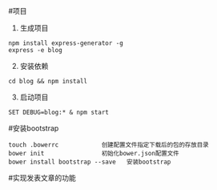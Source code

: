 #项目
1. 生成项目
```
npm install express-generator -g
express -e blog
```
2. 安装依赖 
```
cd blog && npm install
```
3. 启动项目
```
SET DEBUG=blog:* & npm start
```


#安装bootstrap
```
touch .bowerrc            创建配置文件指定下载后的包的存放目录
bower init                初始化bower.json配置文件
bower install bootstrap --save   安装bootstrap
```

#实现发表文章的功能
